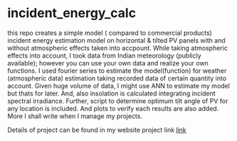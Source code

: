 # incident_energy_calc

this repo creates a simple model ( compared to commercial products)  incident energy estimation model on horizontal & tilted PV panels with and without atmospheric effects taken into accpount. While taking atmospheric effects into account, I took data from Indian meteorology (publicly available); however you can use your own data and realize your own functions. I used fourier series to estimate the model(function) for weather (atmospheric data) estimation taking recorded data of certain quantity into account. Given huge volume of data, I might use ANN to estimate my model but thats for later. And, also insolation is calculated integrating incident spectral irradiance. Further, script to determine optimum tilt angle of PV for any location is included. And plots to verify each results are also added. More I shall write when I manage my projects. 

Details of project can be found in my website project link <a href = "https://abhisekadhikari.com.np/hestimation/">link</a>
